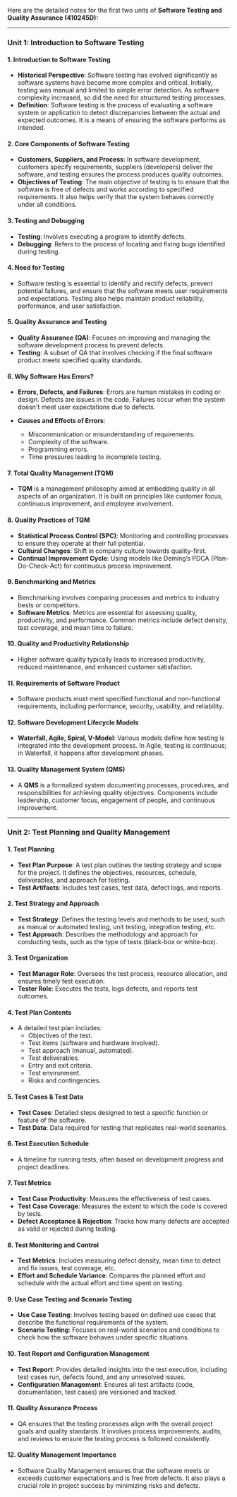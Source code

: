 Here are the detailed notes for the first two units of **Software Testing and Quality Assurance (410245D):**

---

### **Unit 1: Introduction to Software Testing**

#### 1. **Introduction to Software Testing**
- **Historical Perspective**: Software testing has evolved significantly as software systems have become more complex and critical. Initially, testing was manual and limited to simple error detection. As software complexity increased, so did the need for structured testing processes.
- **Definition**: Software testing is the process of evaluating a software system or application to detect discrepancies between the actual and expected outcomes. It is a means of ensuring the software performs as intended.
  
#### 2. **Core Components of Software Testing**
- **Customers, Suppliers, and Process**: In software development, customers specify requirements, suppliers (developers) deliver the software, and testing ensures the process produces quality outcomes.
- **Objectives of Testing**: The main objective of testing is to ensure that the software is free of defects and works according to specified requirements. It also helps verify that the system behaves correctly under all conditions.

#### 3. **Testing and Debugging**
- **Testing**: Involves executing a program to identify defects.
- **Debugging**: Refers to the process of locating and fixing bugs identified during testing.
  
#### 4. **Need for Testing**
- Software testing is essential to identify and rectify defects, prevent potential failures, and ensure that the software meets user requirements and expectations. Testing also helps maintain product reliability, performance, and user satisfaction.

#### 5. **Quality Assurance and Testing**
- **Quality Assurance (QA)**: Focuses on improving and managing the software development process to prevent defects.
- **Testing**: A subset of QA that involves checking if the final software product meets specified quality standards.

#### 6. **Why Software Has Errors?**
- **Errors, Defects, and Failures**: Errors are human mistakes in coding or design. Defects are issues in the code. Failures occur when the system doesn't meet user expectations due to defects.
  
- **Causes and Effects of Errors**:
  - Miscommunication or misunderstanding of requirements.
  - Complexity of the software.
  - Programming errors.
  - Time pressures leading to incomplete testing.
  
#### 7. **Total Quality Management (TQM)**
- **TQM** is a management philosophy aimed at embedding quality in all aspects of an organization. It is built on principles like customer focus, continuous improvement, and employee involvement.
  
#### 8. **Quality Practices of TQM**
- **Statistical Process Control (SPC)**: Monitoring and controlling processes to ensure they operate at their full potential.
- **Cultural Changes**: Shift in company culture towards quality-first.
- **Continual Improvement Cycle**: Using models like Deming’s PDCA (Plan-Do-Check-Act) for continuous process improvement.
  
#### 9. **Benchmarking and Metrics**
- Benchmarking involves comparing processes and metrics to industry bests or competitors.
- **Software Metrics**: Metrics are essential for assessing quality, productivity, and performance. Common metrics include defect density, test coverage, and mean time to failure.

#### 10. **Quality and Productivity Relationship**
- Higher software quality typically leads to increased productivity, reduced maintenance, and enhanced customer satisfaction.

#### 11. **Requirements of Software Product**
- Software products must meet specified functional and non-functional requirements, including performance, security, usability, and reliability.

#### 12. **Software Development Lifecycle Models**
- **Waterfall, Agile, Spiral, V-Model**: Various models define how testing is integrated into the development process. In Agile, testing is continuous; in Waterfall, it happens after development phases.
  
#### 13. **Quality Management System (QMS)**
- A **QMS** is a formalized system documenting processes, procedures, and responsibilities for achieving quality objectives. Components include leadership, customer focus, engagement of people, and continuous improvement.

---

### **Unit 2: Test Planning and Quality Management**

#### 1. **Test Planning**
- **Test Plan Purpose**: A test plan outlines the testing strategy and scope for the project. It defines the objectives, resources, schedule, deliverables, and approach for testing.
- **Test Artifacts**: Includes test cases, test data, defect logs, and reports.
  
#### 2. **Test Strategy and Approach**
- **Test Strategy**: Defines the testing levels and methods to be used, such as manual or automated testing, unit testing, integration testing, etc.
- **Test Approach**: Describes the methodology and approach for conducting tests, such as the type of tests (black-box or white-box).

#### 3. **Test Organization**
- **Test Manager Role**: Oversees the test process, resource allocation, and ensures timely test execution.
- **Tester Role**: Executes the tests, logs defects, and reports test outcomes.

#### 4. **Test Plan Contents**
- A detailed test plan includes:
  - Objectives of the test.
  - Test items (software and hardware involved).
  - Test approach (manual, automated).
  - Test deliverables.
  - Entry and exit criteria.
  - Test environment.
  - Risks and contingencies.

#### 5. **Test Cases & Test Data**
- **Test Cases**: Detailed steps designed to test a specific function or feature of the software.
- **Test Data**: Data required for testing that replicates real-world scenarios.
  
#### 6. **Test Execution Schedule**
- A timeline for running tests, often based on development progress and project deadlines.

#### 7. **Test Metrics**
- **Test Case Productivity**: Measures the effectiveness of test cases.
- **Test Case Coverage**: Measures the extent to which the code is covered by tests.
- **Defect Acceptance & Rejection**: Tracks how many defects are accepted as valid or rejected during testing.

#### 8. **Test Monitoring and Control**
- **Test Metrics**: Includes measuring defect density, mean time to detect and fix issues, test coverage, etc.
- **Effort and Schedule Variance**: Compares the planned effort and schedule with the actual effort and time spent on testing.

#### 9. **Use Case Testing and Scenario Testing**
- **Use Case Testing**: Involves testing based on defined use cases that describe the functional requirements of the system.
- **Scenario Testing**: Focuses on real-world scenarios and conditions to check how the software behaves under specific situations.

#### 10. **Test Report and Configuration Management**
- **Test Report**: Provides detailed insights into the test execution, including test cases run, defects found, and any unresolved issues.
- **Configuration Management**: Ensures all test artifacts (code, documentation, test cases) are versioned and tracked.

#### 11. **Quality Assurance Process**
- QA ensures that the testing processes align with the overall project goals and quality standards. It involves process improvements, audits, and reviews to ensure the testing process is followed consistently.

#### 12. **Quality Management Importance**
- Software Quality Management ensures that the software meets or exceeds customer expectations and is free from defects. It also plays a crucial role in project success by minimizing risks and defects.